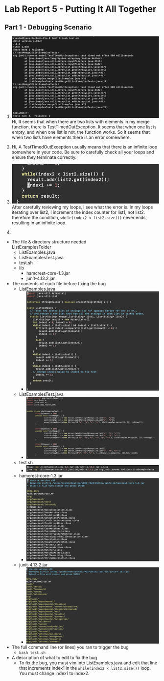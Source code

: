 # Lab Report 5 - Putting It All Together
## Part 1 - Debugging Scenario
1. ![image](bug.png) \
Hi, It seems that when there are two lists with elements in my merge function, there is TestTimedOutException. It seems that when one list is empty, and when one list is not, the function works. So it seems that when two lists have elements there is an error somewhere. 

2. Hi, A TestTimedOutException usually means that there is an infinite loop somewhere in your code. Be sure to carefully check all your loops and ensure they terminate correctly.

3. ![image](fix.png) \
After carefully reviewing my loops, I see what the error is. In my loops iterating over list2, I increment the index counter for list1, not list2. therefore the condition, `while(index2 < list2.size())` never ends, resulting in an infinite loop. 

4. 
- The file & directory structure needed \
  ListExamplesFolder
  - ListExamples.java
  - ListExamplesTest.java
  - test.sh
  - lib
    - hamcrest-core-1.3.jar
    - junit-4.13.2.jar 
- The contents of each file before fixing the bug
  - ListExamples.java
    - ![ListExamples.java](ListExamples.png)
  - ListExamplesTest.java
    - ![ListExamplesTest.java](ListExamplesTest.png)
  - test.sh
    - ![test.sh](test.png)
  - hamcrest-core-1.3.jar
    - ![hamcrest](hamcrest.png)
  - junit-4.13.2.jar
    - ![junit](junit.png) 
- The full command line (or lines) you ran to trigger the bug
  - `bash test.sh` 
- A description of what to edit to fix the bug
  - To fix the bug, you must vim into ListExamples.java and edit that line that increments index1 in the `while(index2 < list2.size())` loop. You must change index1 to index2.
